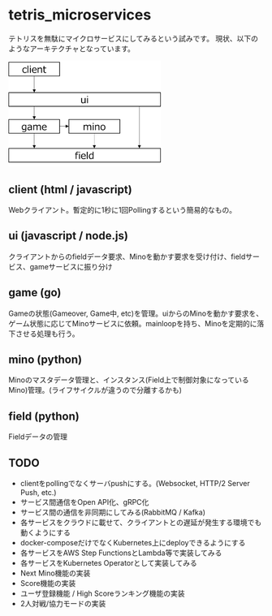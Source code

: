 # tetris_microservices
テトリスを無駄にマイクロサービスにしてみるという試みです。
現状、以下のようなアーキテクチャとなっています。

<img src="./architecture.png" width="300">

## client (html / javascript)
Webクライアント。暫定的に1秒に1回Pollingするという簡易的なもの。

## ui (javascript / node.js)
クライアントからのfieldデータ要求、Minoを動かす要求を受け付け、fieldサービス、gameサービスに振り分け

## game (go)
Gameの状態(Gameover, Game中, etc)を管理。uiからのMinoを動かす要求を、ゲーム状態に応じてMinoサービスに依頼。mainloopを持ち、Minoを定期的に落下させる処理も行う。

## mino (python)
Minoのマスタデータ管理と、インスタンス(Field上で制御対象になっているMino)管理。(ライフサイクルが違うので分離するかも)

## field (python)
Fieldデータの管理

## TODO
- clientをpollingでなくサーバpushにする。(Websocket, HTTP/2 Server Push, etc.)
- サービス間通信をOpen API化、gRPC化
- サービス間の通信を非同期にしてみる(RabbitMQ / Kafka)
- 各サービスをクラウドに載せて、クライアントとの遅延が発生する環境でも動くようにする
- docker-composeだけでなくKubernetes上にdeployできるようにする
- 各サービスをAWS Step FunctionsとLambda等で実装してみる
- 各サービスをKubernetes Operatorとして実装してみる
- Next Mino機能の実装
- Score機能の実装
- ユーザ登録機能 / High Scoreランキング機能の実装
- 2人対戦/協力モードの実装
